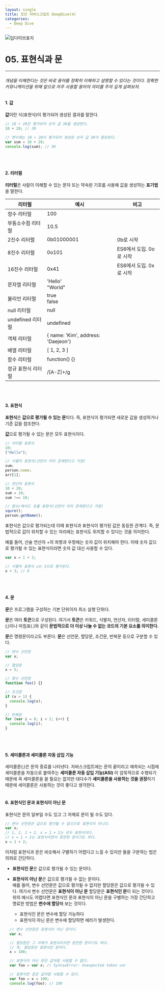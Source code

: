 ```yaml
---
layout: single
title: 모던 자바스크립트 DeepDive(4)
categories:
  - Deep Dive
---
```


![딥다이브표지](https://media.vlpt.us/images/niyu/post/11b5c281-831d-402f-9854-93defa5d533c/%EB%AA%A8%EB%8D%98%EC%9E%90%EB%B0%94%EC%8A%A4%ED%81%AC%EB%A6%BD%ED%8A%B8%20%EC%8D%B8%EB%84%A4%EC%9D%BC.png?w=768)

# 05. 표현식과 문

---

###### 개념을 이해한다는 것은 바로 용어를 정확히 이해하고 설명할 수 있다는 것이다. 정확한 커뮤니케이션을 위해 앞으로 자주 사용할 용어의 의미를 주의 깊게 살펴보자.

#### 1. 값

**값**이란 식(표현식)이 평가되어 생성된 결과를 말한다.

```javascript
// 10 + 20은 평가되어 숫자 값 30을 생성한다.
10 + 20; // 30
```

```javascript
// 변수에는 10 + 20이 평가되어 생성된 숫자 값 30이 할당된다.
var sum = 10 + 20;
console.log(sum); // 30
```

<br/><br/>

#### 2. 리터럴

**리터럴**은 사람이 이해할 수 있는 문자 또는 약속된 기호를 사용해 값을 생성하는 **표기법**을 말한다.

| 리터럴             | 예시                               | 비고                    |
| ------------------ | ---------------------------------- | ----------------------- |
| 정수 리터럴        | 100                                |                         |
| 부동소수점 리터럴  | 10.5                               |                         |
| 2진수 리터럴       | 0b01000001                         | 0b로 시작               |
| 8진수 리터럴       | 0o101                              | ES6에서 도입. 0o로 시작 |
| 16진수 리터럴      | 0x41                               | ES6에서 도입. 0x로 시작 |
| 문자열 리터럴      | 'Hello'<br/>"World"                |                         |
| 불리언 리터럴      | true<br/>false                     |                         |
| null 리터럴        | null                               |                         |
| undefined 리터럴   | undefined                          |                         |
| 객체 리터럴        | { name: 'Kim', address: 'Daejeon'} |                         |
| 배열 리터럴        | [ 1, 2, 3 ]                        |                         |
| 함수 리터럴        | function() {}                      |                         |
| 정규 표현식 리터럴 | /[A-Z]+/g                          |                         |

<br/><br/>

#### 3. 표현식

**표현식**은 **값으로 평가될 수 있는 문**이다. 즉, 표현식이 평가되면 새로운 값을 생성하거나 기존 값을 참조한다.

**값**으로 평가될 수 있는 문은 모두 표현식이다.

```javascript
// 리터럴 표현식
10;
("Hello");

// 식별자 표현식(선언이 이미 존재한다고 가정)
sum;
person.name;
arr[1];

// 연산자 표현식
10 + 20;
sum = 10;
sum !== 10;

// 함수/메서드 호출 표현식(선언이 이미 존재한다고 가정)
squre();
person.getName();
```

표현식은 값으로 평가되는데 이때 표현식과 표현식이 평가된 값은 동등한 관계다. 즉, 문법적으로 값이 위치할 수 있는 자리에는 표현식도 위치할 수 있다는 것을 의미한다.

예를 들어, 산술 연산자 +의 좌항과 우항에는 숫자 값이 위치해야 한다. 이때 숫자 값으로 평가될 수 있는 표현식이라면 숫자 값 대신 사용할 수 있다.

```javascript
var x = 1 + 2;

// 식별자 표현식 x는 3으로 평가된다.
x + 3; // 6
```

<br/><br/>

#### 4. 문

**문**은 프로그램을 구성하는 기본 단위이자 최소 실행 단위다.

**문**은 여러 **토큰**으로 구성된다. 여기서 **토큰**은 키워드, 식별자, 연산자, 리터럴, 세미콜론(;)이나 마침표(.)와 같이 **문법적으로 더 이상 나눌 수 없는 코드의 기본 요소를 의미한다.**

**문**은 명령문이라고도 부른다. **문**은 선언문, 할당문, 조건문, 반복문 등으로 구분할 수 있다.

```javascript
// 변수 선언문
var x;

// 할당문
x = 5;

// 함수 선언문
function foo() {}

// 조건문
if (x > 1) {
  console.log(x);
}

// 반복문
for (var i = 0; i < 2; i++) {
  console.log(i);
}
```

<br/><br/>

#### 5. 세미콜론과 세미콜론 자동 삽입 기능

세미콜론(;)은 문의 종료를 나타낸다. 자바스크립트에는 문의 끝이라고 예측되는 시점에 세미콜론을 자동으로 붙여주는 **세미콜론 자동 삽입 기능(ASI)** 이 암묵적으로 수행되기 때문에 꼭 세미콜론을 쓸 필요는 없지만 대다수가 **세미콜론을 사용하는 것을 권장**하기 때문에 세미콜론은 사용하는 것이 좋다고 생각한다.
<br/><br/>

#### 6. 표현식인 문과 표현식이 아닌 문

표현식은 문의 일부일 수도 있고 그 자체로 문이 될 수도 있다.

```javascript
// 변수 선언문은 값으로 평가될 수 없으므로 표현식이 아니다.
var x;
// 1, 2, 1 + 2, x = 1 + 2는 모두 표현식이다.
// x = 1 + 2는 표현식이면서 완전한 문이기도 하다.
x = 1 + 2;
```

이처럼 표현식과 문은 비슷해서 구별하기 어렵다고 느낄 수 있지만 둘을 구분하는 법은 의외로 간단하다.

- **표현식인 문**은 값으로 평가될 수 있는 문이다.
- **표현식이 아닌 문**은 값으로 평가될 수 없는 문이다.  
  예를 들어, 변수 선언문은 값으로 평가될 수 없지만 할당문은 값으로 평가될 수 있다. 여기서 변수 선언문은 **표현식이 아닌 문** 할당문은 **표현식인 문**이 되는 것이다.  
  위의 예시도 어렵다면 표현식인 문과 표현식이 아닌 문을 구별하는 가장 간단하고 명료한 방법은 **변수에 할당**해 보는 것이다.

  - 표현식인 문은 변수에 할당 가능하다
  - 표현식이 아닌 문은 변수에 할당하면 에러가 발생한다.

```javascript
  // 변수 선언문은 표현식이 아닌 문이다.
  var x;

  // 할당문은 그 자체가 표현식이지만 완전한 문이기도 하다.
  // 즉, 할당문은 표현식인 문이다.
  x = 100;

  // 표현식이 아닌 문은 값처럼 사용할 수 없다.
  var foo = var x; // SyntaxError: Unexpected token var

  // 표현식인 문은 값처럼 사용할 수 있다.
  var foo = x = 100;
  console.log(foo); // 100
```
